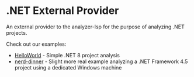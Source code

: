 .NET External Provider
======================

An external provider to the analyzer-lsp for the purpose of analyzing .NET projects.

Check out our examples:

* [HelloWorld](./examples/HelloWorld) - Simple .NET 8 project analysis
* [nerd-dinner](./examples/nerd-dinner) - Slight more real example analyzing a
  .NET Framework 4.5 project using a dedicated Windows machine
